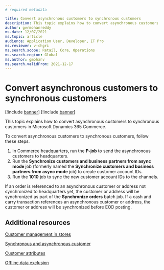 ```yaml
---
# required metadata

title: Convert asynchronous customers to synchronous customers
description: This topic explains how to convert asynchronous customers to synchronous customers in Microsoft Dynamics 365 Commerce.
author: gvrmohanreddy
ms.date: 12/07/2021
ms.topic: article
audience: Application User, Developer, IT Pro
ms.reviewer: v-chgri
ms.search.scope: Retail, Core, Operations
ms.search.region: Global
ms.author: gmohanv
ms.search.validFrom: 2021-12-17
---
```


# Convert asynchronous customers to synchronous customers

[!include [banner](includes/banner.md)]
[!include [banner](includes/preview-banner.md)]

This topic explains how to convert asynchronous customers to synchronous customers in Microsoft Dynamics 365 Commerce.

To convert asynchronous customers to synchronous customers, follow these steps.

1. In Commerce headquarters, run the **P-job** to send the asynchronous customers to headquarters. 
1. Run the **Synchronize customers and business partners from async mode** job (formerly named the **Synchronize customers and business partners from async mode** job) to create customer account IDs.
1. Run the **1010** job to sync the new customer account IDs to the channels.

If an order is referenced to an asynchronous customer or address not synchronized to headquarters yet, the customer or address will be synchronized as part of the **Synchronize orders** batch job. If a cash and carry transaction references an asynchronous customer or address, the customer or address will be synchronized before EOD posting.

## Additional resources

[Customer management in stores](/customer-mgmt-stores.md)

[Synchronous and asynchronous customer](/synchronous-and-asynchronous-customers.md)

[Customer attributes](dev-itpro/customer-attributes.md)

[Offline data exclusion](dev-itpro/implementation-considerations-cdx.md#offline-data-exclusion)
